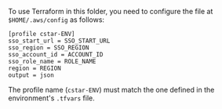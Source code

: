 To use Terraform in this folder, you need to configure the file at `$HOME/.aws/config` as follows:
```
[profile cstar-ENV]
sso_start_url = SSO_START_URL
sso_region = SSO_REGION
sso_account_id = ACCOUNT_ID
sso_role_name = ROLE_NAME
region = REGION
output = json
```
The profile name (`cstar-ENV`) must match the one defined in the environment's `.tfvars` file.
